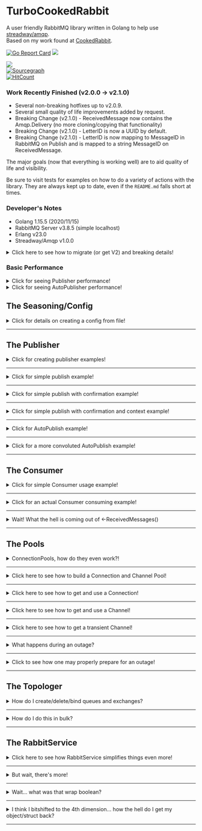 # TurboCookedRabbit
 A user friendly RabbitMQ library written in Golang to help use <a href="https://github.com/streadway/amqp">streadway/amqp</a>.  
 Based on my work found at [CookedRabbit](https://github.com/houseofcat/RabbitMQ.Core).

[![Go Report Card](https://goreportcard.com/badge/github.com/houseofcat/turbocookedrabbit)](https://goreportcard.com/report/github.com/houseofcat/turbocookedrabbit)
<a title="" target="_blank" href="https://golangci.com/r/github.com/houseofcat/turbocookedrabbit"><img src="https://golangci.com/badges/github.com/houseofcat/turbocookedrabbit.svg"></a>  

<a title="Release" target="_blank" href="https://github.com/houseofcat/turbocookedrabbit/releases"><img src="https://img.shields.io/github/release/houseofcat/turbocookedrabbit.svg?style=flat-square"></a>  
[![Sourcegraph](https://sourcegraph.com/github.com/houseofcat/turbocookedrabbit/-/badge.svg)](https://sourcegraph.com/github.com/houseofcat/turbocookedrabbit?badge)  
[![HitCount](http://hits.dwyl.io/houseofcat/githubcom/houseofcat/turbocookedrabbit.svg)](http://hits.dwyl.io/houseofcat/githubcom/houseofcat/turbocookedrabbit)

### Work Recently Finished (v2.0.0 -> v2.1.0)
 * Several non-breaking hotfixes up to v2.0.9.
 * Several small quality of life improvements added by request.
 * Breaking Change (v2.1.0) - ReceivedMessage now contains the Amqp.Delivery (no more cloning/copying that functionality)
 * Breaking Change (v2.1.0) - LetterID is now a UUID by default.
 * Breaking Change (v2.1.0) - LetterID is now mapping to MessageID in RabbitMQ on Publish and is mapped to a string MessageID on ReceivedMessage.

The major goals (now that everything is working well) are to aid quality of life and visibility.

Be sure to visit tests for examples on how to do a variety of actions with the library. They are always kept up to date, even if the `README.md` falls short at times.

### Developer's Notes

 * Golang 1.15.5 (2020/11/15)
 * RabbitMQ Server v3.8.5 (simple localhost)
 * Erlang v23.0
 * Streadway/Amqp v1.0.0

<details><summary>Click here to see how to migrate (or get V2) and breaking details!</summary>
<p>

## TO GET (including V2)
`go get -u "github.com/houseofcat/turbocookedrabbit/v2"`  

If I hotfix legacy
`go get -u "github.com/houseofcat/turbocookedrabbit/v1"` 

To continue using legacy up to v1.2.3
`go get -u "github.com/houseofcat/turbocookedrabbit"`  

## TO UPGRADE TO V2
Everything is unified to TCR.  
Convert your imports to a single `"github.com/houseofcat/turbocookedrabbit/v2/pkg/tcr"`.  
And where you have `pools.` or `models.` or `publisher.` or `utils.` replace it with just this `tcr.`

Why am I being so complicated? See below...

### Started Semantic Versioning

 * Separate go.mods.
 * Separate pkgs.

All legacy work will be done with a new module `/v1/pkg/***`.    
All v2 work will be done with a new module `/v2/pkg/tcr`.   

Apologies for all the confusion but if I don't do this, apparently I couldn't use the v2.0.0 tagging system and allow people to `@upgrade`. This is a stupid design choice by the `Go Modules` and was irrevocably harder to get VSCode to understand what the hell I was trying to do and therefore, not shit it's pants.  

Learn more about the fabulous world of PhD's at Google designing things!  
https://blog.golang.org/v2-go-modules  

### Breaking Change Notice (v1.x.x -> v2.0.0)
Decided to opt-in for a near total rewrite. Simpler. Cleaner. Easier to use. The AutoPublish is now using PublishWithConfirmation and so what I now try to emulate is "At Least Once" style of delivery.  

Reason For Rewrite?  
I am better at Golang, in general, and I now have a year of experience using my own software in a production environment. This rewrite has an even stronger auto-recovery mechanism and even harder Publish (PublishWithConfirmation) system. In some ways, performance has significantly increased. In other ways, it sacrified performance for resilience.  

</p>
</details>

### Basic Performance

<details><summary>Click for seeing Publisher performance!</summary>
<p>

Test Settings
```
i7 8700K @ 4.7GHz  
Samsung EVO 970  
RabbitMQ Server 3.8.5 / Erlang 23.0 installed on the same host.    
Single Queue Publish (Without Confirmations)  
Messages Transient Type, 1500-2500 bytes, wrapped themselves, uncompressed.  
100,000 Count Publish Test  
NON-DEBUG
```

```
Benchmark Starts: 2020-07-01 13:01:37.6260111 -0400 EDT m=+0.044880301
Benchmark End: 2020-07-01 13:01:40.6130211 -0400 EDT m=+3.031890301
Messages: 33478.294348 msg/s
```

</p>
</details>

<details><summary>Click for seeing AutoPublisher performance!</summary>
<p>

Test Settings
```
i7 8700K @ 4.7GHz  
Samsung EVO 970  
RabbitMQ Server 3.8.5 / Erlang 23.0 installed on the same host.   
Single Queue Publish (With Confirmations) / Single Consumer  
Messages Durable Type, 1500-2500 bytes, wrapped themselves, uncompressed.  
Two Hour Stress Test, Consumer/Publisher running in tandem.  
DEBUG  
```

```
Failed to Queue For Publishing: 0
Publisher Errors: 0
Messages Published: 25882186
Messages Failed to Publish: 132
Consumer Errors: 0
Messages Acked: 25883360
Messages Failed to Ack: 0
Messages Received: 25883360
Messages Unexpected: 0
Messages Duplicated: 0
PASS
```

AutoPublisher (PublishWithConfirmation) averaged around `3,594.75 msg/s`.  
Consumer averaged around `3,594.91 msg/s`. Probably limited to the AutoPublisher.  

</p>
</details>

## The Seasoning/Config

<p><details><summary>Click for details on creating a config from file!</summary>

The config.json is just a **quality of life** feature. You don't have to use it. I just like how easy it is to change configurations on the fly.

```golang
config, err := tcr.ConvertJSONFileToConfig("testseasoning.json")
```

The full structure `RabbitSeasoning` is available under `pkg/tcr/configs.go`

</p>
</details>

---

## The Publisher

<details><summary>Click for creating publisher examples!</summary>
<p>

Assuming you have a **ConnectionPool** already setup. Creating a publisher can be achieved like so:

```golang
publisher := tcr.NewPublisherFromConfig(Seasoning, ConnectionPool)
```

</p>
</details>

---

<details><summary>Click for simple publish example!</summary>
<p>

Once you have a publisher, you can perform a relatively simple publish.

```golang
letter := tcr.CreateMockLetter(1, "", "TcrTestQueue", nil)
publisher.Publish(letter)
```

This **CreateMockLetter** method creates a simple HelloWorld message letter with no ExchangeName and a QueueName/RoutingKey of `"TcrTestQueue"`. The helper function creates bytes for "h e l l o   w o r l d" as a message body.

The concept of a Letter may seem clunky but the real advantage is async publishing and replay-ability. And you still have `streadway/amqp` to rely on should prefer simple publshing straight to an `amqp.Channel`.

</p>
</details>

---

<details><summary>Click for simple publish with confirmation example!</summary>
<p>

We use PublishWithConfirmation when we want a more resilient publish mechanism. It will wait for a publish confirmation until timeout.

```golang
letter := tcr.CreateMockRandomLetter("TcrTestQueue")
publisher.PublishWithConfirmation(letter, time.Millisecond*500)

WaitLoop:
for {
	select {
	case receipt := <-publisher.PublishReceipts():
		if !receipt.Success {
			// log?
			// requeue?
			// break WaitLoop?
		}
	default:
		time.Sleep(time.Millisecond * 1)
	}
}
```

The default behavior for a RabbitService subscribed to a publisher's PublishReceipts() is to automatically retry `Success == false` receipts with `QueueLetter()`.

</p>
</details>

---

<details><summary>Click for simple publish with confirmation and context example!</summary>
<p>

```golang
ctx, cancel := context.WithTimeout(context.Background(), time.Duration(1)*time.Minute)
letter := tcr.CreateMockRandomLetter("TcrTestQueue")

publisher.PublishWithConfirmationContext(ctx, letter)

WaitLoop:
for {
	select {
	case receipt := <-publisher.PublishReceipts():
		if !receipt.Success {
			// log?
			// requeue?
			// break WaitLoop?
		}
	default:
		time.Sleep(time.Millisecond * 1)
	}
}

cancel()
```
</p>
</details>

---

<details><summary>Click for AutoPublish example!</summary>
<p>

Once you have a publisher, you can perform **StartAutoPublishing**!

```golang
// This tells the Publisher to start reading an **internal queue**, and process Publishing concurrently but with individual RabbitMQ channels.
publisher.StartAutoPublishing()

GetPublishReceipts:
for {
    select {
case receipt := <-publisher.PublishReceipts():
		if !receipt.Success {
			// log?
			// requeue?
			// break WaitLoop?
		}
    default:
        time.Sleep(1 * time.Millisecond)
    }
}
```
Then just invoke QueueLetter to queue up a letter on send. It returns false if it failed to queue up the letter to send. Usually that happens when Shutdown has been called.  

```golang
ok := publisher.QueueLetter(letter) // How simple is that!
```

...or more complex such as...

```golang
for _, letter := range letters {
    if publisher.QueueLetter(letter) {
		//report sucess
	}
}
```

So you can see why we use these message containers called **letter**. The letter has the **body** and **envelope** inside of it. It has everything you need to publish it. Think of it a small, highly configurable, **message body** and the intended **address**. This allows for async replay on failure.

Notice that you don't have anything to do with channels and connections (even on outage)!

</p>
</details>

---

<details><summary>Click for a more convoluted AutoPublish example!</summary>
<p>

Let's say the above example was too simple for you... ...let's up the over engineering a notch on what you can do with AutoPublish.

```golang
publisher.StartAutoPublish() // this will retry based on the Letter.RetryCount passed in.

timer := time.NewTimer(1 * time.Minute) // Stop Listening to notifications after 1 minute.

messageCount = 1000
connectionErrors := 0
successCount := 0
failureCount := 0

ReceivePublishConfirmations:
    for {
        select {
        case <-timer.C:
            break ReceivePublishConfirmations  
        case err := <-connectionPool.Errors():
            if err != nil {
                connectionErrors++ // Count ConnectionPool failures.
            }
            break
    	case publish := <-publisher.PublishReceipts():
            if publish.Success {
                successCount++
            } else {
                failureCount++
            }

            // I am only expecting to publish 1000 messages
            if successCount+failureCount == messageCount { 
                break ReceivePublishConfirmations
            }

            break
        default:
            time.Sleep(1 * time.Millisecond)
            break
        }
    }
```

We have finished our work, we **succeeded** or **failed** to publish **1000** messages. So now we want to shutdown everything!

```golang
publisher.Shutdown(false)
```

</p>
</details>

---

## The Consumer

<details><summary>Click for simple Consumer usage example!</summary>
<p>

Consumer provides a simple Get and GetBatch much like the Publisher has a simple Publish.

```golang
delivery, err := consumer.Get("TcrTestQueue")
```

Exit Conditions:

 * On Error: Error Return, Nil Message Return
 * On Not Ok: Nil Error Return, Nil Message Return
 * On OK: Nil Error Return, Message Returned

We also provide a simple Batch version of this call.


```golang
delivery, err := consumer.GetBatch("TcrTestQueue", 10)
```

Exit Conditions:

 * On Error: Error Return, Nil Messages Return
 * On Not Ok: Nil Error Return, Available Messages Return (0 upto (nth - 1) message)
 * When BatchSize is Reached: Nil Error Return, All Messages Return (n messages)

</p>
</details>

---

<details><summary>Click for an actual Consumer consuming example!</summary>
<p>

Let's start with the ConsumerConfig, and again, the config is just a **quality of life** feature. You don't have to use it.

Here is a **JSON map/dictionary** wrapped in a **ConsumerConfigs**.

```javascript
"ConsumerConfigs": {
	"TurboCookedRabbitConsumer-Ackable": {
		"Enabled": true,
		"QueueName": "TcrTestQueue",
		"ConsumerName": "TurboCookedRabbitConsumer-Ackable",
		"AutoAck": false,
		"Exclusive": false,
		"NoWait": false,
		"QosCountOverride": 100,
		"SleepOnErrorInterval": 0,
		"SleepOnIdleInterval": 0
	}
},
```

And finding this object after it was loaded from a JSON file.

```golang
consumerConfig, ok := config.ConsumerConfigs["TurboCookedRabbitConsumer-AutoAck"]
```

Creating the Consumer from Config after creating a ConnectionPool.

```golang
consumer := consumer.NewConsumerFromConfig(consumerConfig, connectionPool)
```

Then start Consumer?

```golang
consumer.StartConsuming()
```

Thats it! Wait where our my messages?! MY QUEUE IS DRAINING!

Oh, right! That's over here, keeping with the ***out of process design***...

```golang
ConsumeMessages:
    for {
        select {
        case message := <-consumer.Messages():

            requeueError := false
            var err error
            /* Do something with the message! */
            if message.IsAckable { // Message might be Ackable - be sure to check!
                if err != nil {
                    message.Nack(requeueError)
                }

                message.Acknowledge()
            }

        default:
            time.Sleep(100 * time.Millisecond) // No messages == optional nap time.
        }
    }
```

Alternatively you could provide an action for the consumer (this will bypass your internal message buffer).

```golang
consumer.StartConsumingWithAction(
		func(msg *tcr.ReceivedMessage) {
			if err := msg.Acknowledge(); err != nil {
				fmt.Printf("Error acking message: %v\r\n", msg.Body)
			}
		})
```

</p>
</details>

---

<details><summary>Wait! What the hell is coming out of <-ReceivedMessages()</summary>
<p>

Great question. I toyed with the idea of returning Letters like Publisher uses (and I may still at some point) but for now you receive a `tcr.ReceivedMessage`.

***But... why***? Because the payload/data/message body is in there but, more importantly, it contains the means of quickly acking the message! It didn't feel right being merged with a `tcr.Letter`. I may revert and use the base `amqp.Delivery` which does all this and more... I just didn't want users to have to also pull in `streadway/amqp` to simplify their imports. If you were already using it wouldn't be an issue. This design is still being code reviewed in my head.

One of the complexities of RabbitMQ is that you need to Acknowledge off the same Channel that it was received on. That makes out of process designs like mine prone to two things: hackery and/or memory leaks (passing the channels around everywhere WITH messages).

There are two things I **hate** about RabbitMQ
 * Channels close on error.
 * Messages have to be acknowledge on the same channel.

What I have attempted to do is to make your life blissful by not forcing you to deal with it. The rules are still there, but hopefully, I give you the tools to not stress out about it and to simplify **out of process** acknowledgements.

That being said, there is only so much I can hide in my library, which is why I have exposed .Errors(), so that you can code and log accordingly.

```golang
err := consumer.StartConsuming()
// Handle failure to start.

ctx, cancel := context.WithTimeout(context.Background(), time.Duration(1)*time.Minute) // Timeouts

ConsumeMessages:
for {
    select {
    case <-ctx.Done():
        fmt.Print("\r\nContextTimeout\r\n")
        break ConsumeMessages
    case message := <-consumer.ReceivedMessages(): // View Messages
        fmt.Printf("Message Received: %s\r\n", string(message.Body))
    case err := <-consumer.Errors(): // View Consumer errors
        /* Handle */
    case err := <-ConnectionPool.Errors(): // View ConnectionPool errors
        /* Handle */
    default:
        time.Sleep(100 * time.Millisecond)
        break
    }
}
```

Here you may trigger StopConsuming with this

```golang
immediately := false
flushMessages := false
err = consumer.StopConsuming(immediately, flushMessages)
```

But be mindful there are Channel Buffers internally that may be full and goroutines waiting to add even more.

I have provided some tools that can be used to help with this. You will see them sprinkled periodically through my tests.

```golang
consumer.FlushStop() // could have been called more than once.
consumer.FlushErrors() // errors can quickly build up if you stop listening to them
consumer.FlushMessages() // lets say the ackable messages you have can't be acked and you just need to flush them all out of memory
```

Becareful with `FlushMessages()`. If you are `autoAck = true` and receiving ackAble messages, this is not safe. You will **wipe them from your memory** and ***they are not still in the original queue!*** If you were using manual ack, i.e. `autoAck = false` then you are free to do so safely. Your next consumer will pick up where you left off.

Here I demonstrate a very busy ***ConsumerLoop***. Just replace all the counter variables with logging and then an action performed with the message and this could be a production microservice loop.

```golang
ConsumeLoop:
	for {
		select {
		case <-timeOut:
			break ConsumeLoop
		case receipt := <-publisher.PublishReceipts():
			if receipt.Success {
				fmt.Printf("%s: Published Success - LetterID: %d\r\n", time.Now(), receipt.LetterID)
				messagesPublished++
			} else {
				fmt.Printf("%s: Published Failed Error - LetterID: %d\r\n", time.Now(), receipt.LetterID)
				messagesFailedToPublish++
			}
		case err := <-ConnectionPool.Errors():
			fmt.Printf("%s: ConnectionPool Error - %s\r\n", time.Now(), err)
			connectionPoolErrors++
		case err := <-consumer.Errors():
			fmt.Printf("%s: Consumer Error - %s\r\n", time.Now(), err)
			consumerErrors++
		case message := <-consumer.ReceivedMessages():
			messagesReceived++
			fmt.Printf("%s: ConsumedMessage\r\n", time.Now())
			go func(msg *tcr.ReceivedMessage) {
				err := msg.Acknowledge()
				if err != nil {
					fmt.Printf("%s: AckMessage Error - %s\r\n", time.Now(), err)
					messagesFailedToAck++
				} else {
					fmt.Printf("%s: AckMessaged\r\n", time.Now())
					messagesAcked++
				}
			}(message)
		default:
			time.Sleep(100 * time.Millisecond)
		}
	}
```


</p>
</details>

---

## The Pools

<details><summary>ConnectionPools, how do they even work?!</summary>
<p>

ChannelPools have been removed for simplification. Unfortunately for the ConnectionPool, there is still a bit of complexity here. If you have one Connection, I generally recommend around 5 Channels to be built on top of each connection. Your mileage may vary so be sure to test!

Ex.) ConnectionCount: 5 => ChannelCount: 25  

I allow most features to be configurable via PoolConfig.  

```javascript
"PoolConfig": {
	"URI": "amqp://guest:guest@localhost:5672/",
	"ConnectionName": "TurboCookedRabbit",
	"SleepOnErrorInterval": 100,
	"MaxCacheChannelCount": 50,
	"MaxConnectionCount": 10,
	"Heartbeat": 30,
	"ConnectionTimeout": 10,
	"TLSConfig": {
		"EnableTLS": false,
		"PEMCertLocation": "test/catest.pem",
		"LocalCertLocation": "client/cert.ca",
		"CertServerName": "hostname-in-cert"
	}
}
```

There is a chance for a pause/delay/lag when there are no Connections/Channels available. High performance on your system may require fine tuning and benchmarking. The thing is though, you can't just add Connections and Channels evenly. Connections, server side, are not an infinite resource (channel construction/destruction isn't really either!). You can't keep just adding connections though so I alleviate that by keeping them cached/pooled for you.

The following code demonstrates one super important part with ConnectionPools: **flag erred Channels**. RabbitMQ server closes Channels on error, meaning this little guy is dead. You normally won't know it's dead until the next time you use it - and that can mean messages lost. By flagging the channel as having had an error, when returning it, we process the dead channel and attempt replace it.

```golang
// Publish sends a single message to the address on the letter using a cached ChannelHost.
// Subscribe to PublishReceipts to see success and errors.
// For proper resilience (at least once delivery guarantee over shaky network) use PublishWithConfirmation
func (pub *Publisher) Publish(letter *Letter, skipReceipt bool) {

	chanHost := pub.ConnectionPool.GetChannelFromPool()

	err := chanHost.Channel.Publish(
		letter.Envelope.Exchange,
		letter.Envelope.RoutingKey,
		letter.Envelope.Mandatory,
		letter.Envelope.Immediate,
		amqp.Publishing{
			ContentType:  letter.Envelope.ContentType,
			Body:         letter.Body,
			Headers:      amqp.Table(letter.Envelope.Headers),
			DeliveryMode: letter.Envelope.DeliveryMode,
		},
	)

	if !skipReceipt {
		pub.publishReceipt(letter, err)
	}

	pub.ConnectionPool.ReturnChannel(chanHost, err != nil)
}
```

</p>
</details>

---

<details><summary>Click here to see how to build a Connection and Channel Pool!</summary>
<p>

Um... this is the easy relatively easy to do with configs.

```golang
cp, err := tcr.NewConnectionPool(Seasoning.PoolConfig)
if err != nil {
	// blow up
}
```

</p>
</details>

---

<details><summary>Click here to see how to get and use a Connection!</summary>
<p>

This isn't really necessary to use `amqp.Connection` directly in my library, but you are free to do so.

```golang
connHost, err := ConnectionPool.GetConnection()
channel, err := connHost.Connection.Channel()
if err != nil {
	ConnectionPool.ReturnConnection(connHost, true)
}
ConnectionPool.ReturnConnection(connHost, false)
```

This ChannelHost is like a wrapper around the AmqpChannel that adds a few features like Errors and ReturnMessages. You also don't have to use my Publisher, Consumer, and Topologer, or RabbitService. You can use the ConnectionPool by itself if you just like the idea of backing your already existing code behind a ConnectionPool that has recovery and TCP socket load balancing!

The Publisher/Consumer/Topologer all use code similar to this and should help provide a simple understanding of the ConnectionPool.

```golang
chanHost := ConnectionPool.GetChannelFromPool()
err := chanHost.Channel.Publish(
		exchangeName,
		routingKey,
		mandatory,
		immediate,
		amqp.Publishing{
			ContentType: contentType,
			Body:        body,
		},
    )
ConnectionPool.ReturnChannel(chanHost, err != nil)
```

</p>
</details>

---

<details><summary>Click here to see how to get and use a Channel!</summary>
<p>

```golang
chanHost := ConnectionPool.GetChannelFromPool()

ConnectionPool.ReturnChannel(chanHost, false)
```

This ChannelHost is like a wrapper around the AmqpChannel that adds a few features like Errors and ReturnMessages. You also don't have to use my Publisher, Consumer, and Topologer, or RabbitService. You can use the ConnectionPool yourself if you just like the idea of backing your already existing code behind a ConnectionPool that has recovery and TCP socket load balancing!

The Publisher/Consumer/Topologer all use code similar to this!

```golang
chanHost := ConnectionPool.GetChannelFromPool()
err := chanHost.Channel.Publish(
		exchangeName,
		routingKey,
		mandatory,
		immediate,
		amqp.Publishing{
			ContentType: contentType,
			Body:        body,
		},
    )
ConnectionPool.ReturnChannel(chanHost, err != nil)
```

</p>
</details>

---

<details><summary>Click here to see how to get a transient Channel!</summary>
<p>

This should look like pretty standard RabbitMQ code once you get a normal `amqp.Channel` out.

```golang
ackable := true
channel := ConnectionPool.GetTransientChannel(ackable)
defer channel.Close() // remember to close when you are done!
```

</p>
</details>

---

<details><summary>What happens during an outage?</summary>
<p>

You will get errors performing actions. You indicate to the library your action failed, `err != nil`, and we will try restoring connectivity for you.

</p>
</details>

---

<details><summary>Click to see how one may properly prepare for an outage!</summary>
<p>

Observe a retry publish strategy with the following code example:

```golang
cp, err := tcr.NewConnectionPool(Seasoning.PoolConfig)
if err != nil {
	// blow up
}

iterations := 0
retryCount := 10

for iterations < retryCount {

	chanHost := ConnectionPool.GetChannelFromPool() // we are always getting channels on each publish

	letter := tcr.CreateMockRandomLetter("TcrTestQueue")

	err := chanHost.Channel.Publish(
		letter.Envelope.Exchange,
		letter.Envelope.RoutingKey,
		letter.Envelope.Mandatory,
		letter.Envelope.Immediate,
		amqp.Publishing{
			ContentType: letter.Envelope.ContentType,
			Body:        letter.Body,
		},
	)

	if err == nil {
		ConnectionPool.ReturnChannel(chanHost, false) // we are always returning the channels
		break 
	}

	ConnectionPool.ReturnChannel(chanHost, true) // we are always returning the channels
	time.Sleep(10 * time.Second)
	iterations++

	if iterations == 10 {
		break
	}
}

cp.Shutdown()
```

You can create publishing tests in loops while manually shutting down the RabbitMQ connections! This is great for chaos engineering testing!  

Severing all connections:  
`C:\Program Files\RabbitMQ Server\rabbitmq_server-3.8.5\sbin>rabbitmqctl.bat close_all_connections "suck it, trebek"`  

SleepOnErrorInterval aids in slowing the system down when errors are occurring. Stops you from rapidly taking down your RabbitMQ nodes when they are experiencing issues.

```javascript
"PoolConfig": {
	"URI": "amqp://guest:guest@localhost:5672/",
	"ConnectionName": "TurboCookedRabbit",
	"SleepOnErrorInterval": 100,
	"MaxCacheChannelCount": 50,
	"MaxConnectionCount": 10,
	"Heartbeat": 30,
	"ConnectionTimeout": 10,
	"TLSConfig": {
		"EnableTLS": false,
		"PEMCertLocation": "test/catest.pem",
		"LocalCertLocation": "client/cert.ca",
		"CertServerName": "hostname-in-cert"
	}
},
```

</p>
</details>

---

## The Topologer

<details><summary>How do I create/delete/bind queues and exchanges?</summary>
<p>

Coming from plain `streadway/amqp` there isn't too much to it. Call the right method with the right parameters.

I have however integrated those relatively painless methods now with a ConnectionPool and added a `TopologyConfig` for a JSON style of batch topology creation/binding. The real advantages here is that I allow things in bulk and allow you to build topology from a **topology.json** file.

Creating an Exchange with a `tcr.Exchange`

```golang
err := top.CreateExchangeFromConfig(exchange) // tcr.Exchange
if err != nil {
    return err
}
```

Or if you prefer it more manual:

```golang
exchangeName := "FancyName"
exchangeType := "fanout"
passiveDeclare, durable, autoDelete, internal, noWait := false, true, false, false, false

err := top.CreateExchange(exchangeName, exchangeType, passiveDeclare, durable, autoDelete, internal, noWait, nil)
if err != nil {
    return err
}
```

Creating an Queue with a `tcr.Queue`

```golang
err := top.CreateQueueFromConfig(queue) // tcr.Queue
if err != nil {
    return err
}
```

Or, again, if you prefer it more manual:

```golang
queueName := "FancyQueueName"
passiveDeclare, durable, autoDelete, exclusive, noWait := false, true, false, false, false

err := top.CreateQueue(queueName, passiveDeclare, durable, autoDelete, exclusive, noWait, nil)
if err != nil {
    return err
}
```

</p>
</details>

---

<details><summary>How do I do this in bulk?</summary>
<p>

Here I demonstrate the Topology as JSON (full sample is checked in as `testtopology.json`)

```javascript
{
	"Exchanges": [
		{
			"Name": "MyTestExchangeRoot",
			"Type": "direct",
			"PassiveDeclare": false,
			"Durable": true,
			"AutoDelete": false,
			"InternalOnly": false,
			"NoWait": false
		},
		{
			"Name": "MyTestExchange.Child01",
			"Type": "direct",
			"PassiveDeclare": false,
			"Durable": true,
			"AutoDelete": false,
			"InternalOnly": false,
			"NoWait": false
		},
		{
			"Name": "MyTestExchange.Child02",
			"Type": "direct",
			"PassiveDeclare": false,
			"Durable": true,
			"AutoDelete": false,
			"InternalOnly": false,
			"NoWait": false
		}
	],
	"Queues": [
		{
			"Name": "QueueAttachedToRoot",
			"PassiveDeclare": false,
			"Durable": true,
			"AutoDelete": false,
			"Exclusive": false,
			"NoWait": false
		},
		{
			"Name": "QueueAttachedToExch01",
			"PassiveDeclare": false,
			"Durable": true,
			"AutoDelete": false,
			"Exclusive": false,
			"NoWait": false
		},
		{
			"Name": "QueueAttachedToExch02",
			"PassiveDeclare": false,
			"Durable": true,
			"AutoDelete": false,
			"Exclusive": false,
			"NoWait": false
		}
	],
	"QueueBindings": [
		{
			"QueueName": "QueueAttachedToRoot",
			"ExchangeName": "MyTestExchangeRoot",
			"RoutingKey": "RoutingKeyRoot",
			"NoWait": false
		},
		{
			"QueueName": "QueueAttachedToExch01",
			"ExchangeName": "MyTestExchange.Child01",
			"RoutingKey": "RoutingKey1",
			"NoWait": false
		},
		{
			"QueueName": "QueueAttachedToExch02",
			"ExchangeName": "MyTestExchange.Child02",
			"RoutingKey": "RoutingKey2",
			"NoWait": false
		}
	],
	"ExchangeBindings": [
		{
			"ExchangeName": "MyTestExchange.Child01",
			"ParentExchangeName": "MyTestExchangeRoot",
			"RoutingKey": "ExchangeKey1",
			"NoWait": false
		},
		{
			"ExchangeName": "MyTestExchange.Child02",
			"ParentExchangeName": "MyTestExchange.Child01",
			"RoutingKey": "ExchangeKey2",
			"NoWait": false
		}
	]
}
```

I have provided a helper method for turning it into a TopologyConfig.

```golang
topologyConfig, err := tcr.ConvertJSONFileToTopologyConfig("testtopology.json")
```

Creating a simple and shareable ConnectionPool.

```golang
cp, err := tcr.NewConnectionPool(Seasoning.PoolConfig)
```

Using the ConnectionPool to create our Topologer.

```golang
topologer := tcr.NewTopologer(cp)
```

Assuming you have a blank slate RabbitMQ server, this shouldn't error out as long as you can connect to it.

```golang
ignoreErrors := false
err = topologer.BuildToplogy(topologyConfig, ignoreErrors)
```

Fin.

That's it really. In the future I will have more features. Just know that I think you can export your current Server configuration from the Server itself.

</p>
</details>

---

## The RabbitService

<details><summary>Click here to see how RabbitService simplifies things even more!</summary>
<p>

Here I demonstrate the steps of loading the JSON configuration and creating a new RabbitService!

```golang
service, err := tcr.NewRabbitService(Seasoning, "", "", nil, nil)
```

or with encryption/salt added  

```golang
service, err := tcr.NewRabbitService(Seasoning, "PasswordyPassword", "SaltySalt", nil, nil)
```  

optionally providing actions for processing errors and publish receipts

```golang
service, err := tcr.NewRabbitService(
    Seasoning,
    "PasswordyPassword",
    "SaltySalt",
	processPublishReceipts, //func(*PublishReceipt)
	processError) //func(error)
```

RabbitService provides default behaviors for these functions when they are `nil`. On Error for example, we write to console. On PublishReceipts that are unsuccesful, we requeue the message for Publish on your behalf using the AutoPublisher.

The service has direct access to a Publisher and Topologer

```golang
rs.Topologer.CreateExchangeFromConfig(exchange)
skipReceipt := true
rs.Publisher.Publish(letter, skipReceipt)
```

The consumer section is more complicated but I read the map of consumers that were in config and built them out for you to use when ready:

```golang
var consumer *consumer.Consumer
consumer, err := rs.GetConsumer("MyConsumer")
consumer.StartConsuming()
```

And don't forget to subscribe to **ReceivedMessages()** when using **StartConsuming()** to actually get them out of the internal buffer!

</p>
</details>

---

<details><summary>But wait, there's more!</summary>
<p>

The service allows JSON Marshalling, Argon2 hashing, Aes-128/192/256 bit encryption, and GZIP/ZSTD compression.  
***Note: ZSTD is from 3rd party library and it's working but in Beta - if worried use the standard vanilla GZIP.***

Setting Up Hashing (required for Encryption):
```golang
password := "SuperStreetFighter2Turbo"
salt := "MBisonDidNothingWrong"

Service.SetHashForEncryption(password, salt)
```

The password/passphrase is your responsibility on keeping it safe. I recommend a Key Vault of some flavor.

We set the **HashKey** internally to the Service so you can do seamless encryption during Service.Publish and what you have in the corresponding **Configs** added to **RabbitSeasoning**. Here are some decent settings for Argon2 hashing.

```javascript
"EncryptionConfig" : {
	"Enabled": true,
	"Type": "aes",
	"TimeConsideration": 1,
	"MemoryMultiplier": 64,
	"Threads": 2
},
"CompressionConfig": {
	"Enabled": true,
	"Type": "gzip"
},
```

And all of this is built-in into the Service level Publisher.

Here are some examples...

JSON Marshalled Data Example:
```golang
Service.Config.EncryptionConfig.Enabled = false
Service.Config.CompressionConfig.Enabled = false

wrapData := false
data := interface{}
err := Service.Publish(data, "MyExchange", "MyQueue", wrapData)
if err != nil {
	
}
```
Isn't that easy?

Let's add compression!

 1. Marshal interface{} into bytes.
 2. Compress bytes.
 3. Publish.

```golang
Service.Config.EncryptionConfig.Enabled = false
Service.Config.CompressionConfig.Enabled = true
Service.Config.CompressionConfig.Type = "gzip"

wrapData := false
data := interface{}
err := Service.Publish(data, "MyExchange", "MyQueue", wrapData)
if err != nil {
	
}
```

To reverse it into a struct!

 * Consume Message (get your bytes)
 * Decompress Bytes (with matching type)
 * Unmarshal bytes to your struct!
 * Profit!

What about Encryption?

Well if you are following my config example, we will encrypt using a SymmetricKey / AES-256 bit, with nonce and a salty 32-bit HashKey from Argon2.

```golang
Service.Config.EncryptionConfig.Enabled = true
Service.Config.CompressionConfig.Enabled = false

wrapData := false
data := interface{}
err := Service.Publish(data, "MyExchange", "MyQueue", wrapData)
if err != nil {
	
}
```

Boom, finished! That's it. You have encrypted your entire payload in the queue. Nobody can read it without your passphrase and salt.

So to reverse it into a struct, you need to:

 * Consume Message (get your bytes)
 * Decrypt Bytes (with matching type)
 * Unmarshal bytes to your struct!
 * Profit!

 What about Comcryption (a word I just made up)?

 Good lord, fine!

The steps this takes is this:
  1. Marshal interface{} into bytes.
  2. Compress bytes.
  3. Encrypt bytes.
  4. Publish.

 ```golang
Service.Config.EncryptionConfig.Enabled = true
Service.Config.CompressionConfig.Enabled = true

wrapData := false
data := interface{}
err := Service.Publish(data, "MyExchange", "MyQueue", wrapData)
if err != nil {
	
}
```

So to reverse comcryption, you need to:

 * Consume Message (get your bytes)
 * Decrypt Bytes (with matching type)
 * Decompress bytes (with matching type)
 * Unmarshal bytes to your struct!

Depending on your payloads, if it's tons of random bytes/strings, compression won't do much for you - probably even increase size. AES encryption only adds little byte size overhead for the nonce I believe.

Here is a possible ***good*** use case for comcryption. It is a beefy 5KB+ JSON string of dynamic, but not random, sensitive data. Quite possibly PII/PCI user data dump. Think list of Credit Cards, Transactions, or HIPAA data. Basically anything you would see in GDPR bingo!

So healthy sized JSONs generally compress well ~ 85-97% at times.
If it's sensitive, it needs to be encrypted.
Smaller (compressed) bytes encrypt faster.
Comcryption!

So what's the downside? It's slow, might need tweaking still... but ***it's slow***. At least compared to plain publishing.

 ### SECURITY WARNING
 
 This doesn't really apply to my use cases, however, some forms of deflate/gzip, combined with some protocols, created a vulnerability by compressing and then encrypting. 

 I would be terrible if I didn't make you aware of CRIME and BREACH attacks.
 https://crypto.stackexchange.com/questions/29972/is-there-an-existing-cryptography-algorithm-method-that-both-encrypts-and-comp/29974#29974

So you can choose wisely :)

</p>
</details>

---

<details><summary>Wait... what was that wrap boolean?</summary>
<p>

I knew I forgot something!

Consider the following example, here we are performing Comcryption.

```golang
Service.Config.EncryptionConfig.Enabled = true
Service.Config.CompressionConfig.Enabled = true

wrapData := false
data := interface{}
err := Service.Publish(data, "MyExchange", "MyQueue", wrapData)
if err != nil {
	
}
```

The problem here is that the message could leave you blinded by the dark! I tried to enhance this process, by wrapping your bits.  
If you wrap your message, it is always of type **tcr.WrappedBody** coming back out.  

The following change (with the above code)...

```golang
wrapData = true
```

...produces this message wrapper.

```javascript
{
	"LetterID": 0,
	"Body": {
		"Encrypted": true,
		"EncryptionType": "aes",
		"Compressed": true,
		"CompressionType": "gzip",
		"UTCDateTime": "2019-09-22T19:13:55Z",
		"Data": "+uLJxH1YC1u5KzJUGTImKcaTccSY3gXsMaCoHneJDF+9/9JDaX/Fort92w8VWyTiKqgQj+2gqIaAXyHwFObtjL3RAxTn5uF/QIguvuZ+/2X8qn/+QDByuCY3qkRKu3HHzmwd+GPfgNacyaQgS2/hD2uoFrwR67W332CHWA=="
	}
}
```

You definitely can't tell this is M. Bison's Social Security Number, but can see the **metadata**.

The idea around this *metadata* is that it could help identify when a passphrase was used to create this, then you can determine which key was live based on ***UTCDateTime***. This means that you have to work out key rotations from your end of things.

The inner Data deserializes to **[]byte**, which means based on a consumed **tcr.WrappedBody**, you know immediately if it is a compressed, encrypted, or just a JSON []byte.

</p>
</details>

---

<details><summary>I think I bitshifted to the 4th dimension... how the hell do I get my object/struct back?</summary>
<p>

I am going to assume we are Comcrypting, so adjust this example to your needs

First we get our data out of a Consumer, once we have a **tcr.Body.Data** []byte, we can begin reversing it.

```golang
var json = jsoniter.ConfigFastest // optional - can use built-in json if you prefer

message := <-consumer.Messages() // get comprypted message

wrappedBody := &tcr.WrappedBody{}
err = json.Unmarshal(message.Body, wrappedBody) // unmarshal as ModdedLetter
if err != nil {
	// I probably have a bug.
}

buffer := bytes.NewBuffer(wrappedBody.Body.Data)

// Helper function to get the original data (pre-wrapped) out based on current service settings.
// You would have to remember to write a decompress/decrypt step without this for comcrypted messages.
err = tcr.ReadPayload(buffer, Service.Config.CompressionConfig, Service.Config.EncryptionConfig)
if err != nil {
	// I probably have a bug.
}

myStruct := &MyStruct{}
err = json.Unmarshal(buffer.Bytes(), myStruct) // unmarshal as actual type!
if err != nil {
	// You probably have a bug!
}
```

</p>
</details>

---
